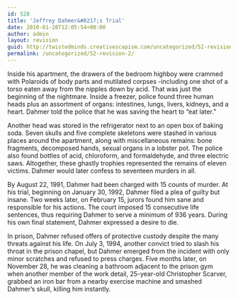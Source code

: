 ```yaml
---
id: 528
title: 'Jeffrey Dahmer&#8217;s Trial'
date: 2010-01-28T12:05:54+00:00
author: admin
layout: revision
guid: http://twistedminds.creativescapism.com/uncategorized/52-revision-2/
permalink: /uncategorized/52-revision-2/
---
```

<p class="dropcap-first">
  Inside his apartment, the drawers of the bedroom highboy were crammed with Polaroids of body parts and mutilated corpses -including one shot of a torso eaten away from the nipples down by acid. That was just the beginning of the nightmare. Inside a freezer, police found three human heads plus an assortment of organs: intestines, lungs, livers, kidneys, and a heart. Dahmer told the police that he was saving the heart to &#8220;eat later.&#8221;
</p>

Another head was stored in the refrigerator next to an open box of baking soda. Seven skulls and five complete skeletons were stashed in various places around the apartment, along with miscellaneous remains: bone fragments, decomposed hands, sexual organs in a lobster pot. The police also found bottles of acid, chloroform, and formaldehyde, and three electric saws. Altogether, these ghastly trophies represented the remains of eleven victims. Dahmer would later confess to seventeen murders in all.

By August 22, 1991, Dahmer had been charged with 15 counts of murder. At his trial, beginning on January 30, 1992, Dahmer filed a plea of guilty but insane. Two weeks later, on February 15, jurors found him sane and responsible for his actions. The court imposed 15 consecutive life sentences, thus requiring Dahmer to serve a minimum of 936 years. During his own final statement, Dahmer expressed a desire to die.

In prison, Dahmer refused offers of protective custody despite the many threats against his life. On July 3, 1994, another convict tried to slash his throat in the prison chapel, but Dahmer emerged from the incident with only minor scratches and refused to press charges. Five months later, on November 28, he was cleaning a bathroom adjacent to the prison gym when another member of the work detail, 25-year-old Christopher Scarver, grabbed an iron bar from a nearby exercise machine and smashed Dahmer&#8217;s skull, killing him instantly.